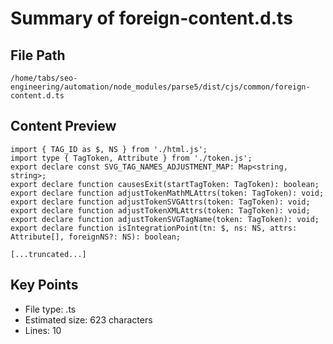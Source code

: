 # Summary of foreign-content.d.ts
  
## File Path
`/home/tabs/seo-engineering/automation/node_modules/parse5/dist/cjs/common/foreign-content.d.ts`

## Content Preview
```
import { TAG_ID as $, NS } from './html.js';
import type { TagToken, Attribute } from './token.js';
export declare const SVG_TAG_NAMES_ADJUSTMENT_MAP: Map<string, string>;
export declare function causesExit(startTagToken: TagToken): boolean;
export declare function adjustTokenMathMLAttrs(token: TagToken): void;
export declare function adjustTokenSVGAttrs(token: TagToken): void;
export declare function adjustTokenXMLAttrs(token: TagToken): void;
export declare function adjustTokenSVGTagName(token: TagToken): void;
export declare function isIntegrationPoint(tn: $, ns: NS, attrs: Attribute[], foreignNS?: NS): boolean;

[...truncated...]
```

## Key Points
- File type: .ts
- Estimated size: 623 characters
- Lines: 10
